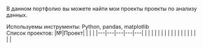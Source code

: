 В данном портфолио вы можете найти мои проекты проекты по анализу данных.<br>

Используемы инструменты: Python, pandas, matplotlib<br>
Список проектов:
|№|Проект|   |   |   |
|---|---|---|---|---|
|   |   |   |   |   |
|   |   |   |   |   |
|   |   |   |   |   |
